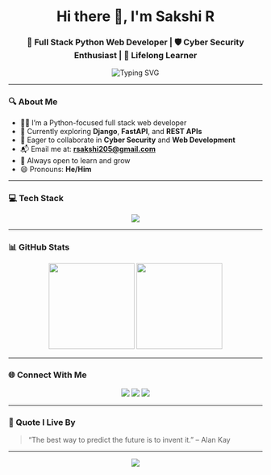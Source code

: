 <!-- Header Section -->
<h1 align="center">Hi there 👋, I'm Sakshi R</h1>
<h3 align="center">🔹 Full Stack Python Web Developer | 🛡️ Cyber Security Enthusiast | 🚀 Lifelong Learner</h3>

<!-- Typing Animation -->
<p align="center">
  <img src="https://readme-typing-svg.demolab.com?font=Fira+Code&size=20&pause=1000&center=true&vCenter=true&width=500&lines=Passionate+about+Python+Development;Exploring+Django+%26+FastAPI;Collaborating+on+Cyber+Security;Learning+every+day..." alt="Typing SVG" />
</p>

---

### 🔍 About Me

- 👨‍💻 I’m a Python-focused full stack web developer
- 🌱 Currently exploring **Django**, **FastAPI**, and **REST APIs**
- 💞️ Eager to collaborate in **Cyber Security** and **Web Development**
- 📬 Email me at: **[rsakshi205@gmail.com](mailto:rsakshi205@gmail.com)**
- 🧠 Always open to learn and grow
- 😄 Pronouns: **He/Him**

---

### 💻 Tech Stack

<p align="center">
  <img src="https://skillicons.dev/icons?i=python,django,fastapi,sqlite,postgres,html,css,js,git,github,vscode,linux" />
</p>

---

### 📊 GitHub Stats

<p align="center">
  <img src="https://github-readme-stats.vercel.app/api?username=seclusive-saku27&show_icons=true&theme=tokyonight&hide_border=true&border_radius=15" height="170" />
  <img src="https://github-readme-stats.vercel.app/api/top-langs/?username=seclusive-saku27&layout=compact&theme=tokyonight&hide_border=true&border_radius=15" height="170" />
</p>

---

### 🌐 Connect With Me

<p align="center">
  <a href="mailto:rsakshi205@gmail.com"><img src="https://img.shields.io/badge/Gmail-D14836?style=for-the-badge&logo=gmail&logoColor=white" /></a>
  <a href="https://github.com/seclusive-saku27"><img src="https://img.shields.io/badge/GitHub-181717?style=for-the-badge&logo=github&logoColor=white" /></a>
  <a href="https://www.linkedin.com/in/sakshi-r-906ab1235/"><img src="https://img.shields.io/badge/LinkedIn-0A66C2?style=for-the-badge&logo=linkedin&logoColor=white" /></a>
</p>

---

### 🧠 Quote I Live By

> “The best way to predict the future is to invent it.” – Alan Kay

---

<p align="center">
  <img src="https://capsule-render.vercel.app/api?type=waving&color=0:00c6ff,100:0072ff&height=120&section=footer"/>
</p>
